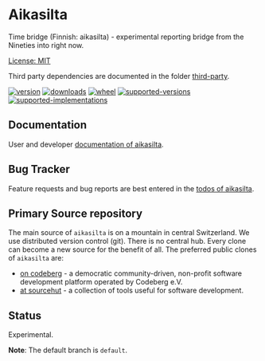 # Aikasilta

Time bridge (Finnish: aikasilta) - experimental reporting bridge from the Nineties into right now.

[License: MIT](https://github.com/sthagen/aikasilta/blob/default/LICENSE)

Third party dependencies are documented in the folder [third-party](third-party/README.md).

[![version](https://img.shields.io/pypi/v/aikasilta.svg?style=flat)](https://pypi.python.org/pypi/aikasilta/)
[![downloads](https://pepy.tech/badge/aikasilta/month)](https://pepy.tech/project/aikasilta)
[![wheel](https://img.shields.io/pypi/wheel/aikasilta.svg?style=flat)](https://pypi.python.org/pypi/aikasilta/)
[![supported-versions](https://img.shields.io/pypi/pyversions/aikasilta.svg?style=flat)](https://pypi.python.org/pypi/aikasilta/)
[![supported-implementations](https://img.shields.io/pypi/implementation/aikasilta.svg?style=flat)](https://pypi.python.org/pypi/aikasilta/)

## Documentation

User and developer [documentation of aikasilta](https://codes.dilettant.life/docs/aikasilta).

## Bug Tracker

Feature requests and bug reports are best entered in the [todos of aikasilta](https://todo.sr.ht/~sthagen/aikasilta).

## Primary Source repository

The main source of `aikasilta` is on a mountain in central Switzerland.
We use distributed version control (git).
There is no central hub.
Every clone can become a new source for the benefit of all.
The preferred public clones of `aikasilta` are:

* [on codeberg](https://codeberg.org/sthagen/aikasilta) - a democratic community-driven, non-profit software development platform operated by Codeberg e.V.
* [at sourcehut](https://git.sr.ht/~sthagen/aikasilta) - a collection of tools useful for software development.

## Status

Experimental.

**Note**: The default branch is `default`.
